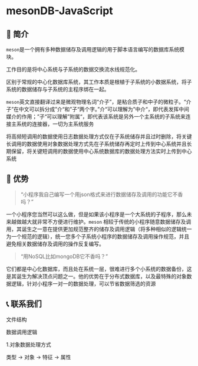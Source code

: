 # mesonDB-JavaScript

## 🎨 简介

`meson`是一个拥有多种数据储存及调用逻辑的用于脚本语言编写的数据库系统模块。

工作目的是将中心系统与子系统的数据交换流水线规范化。

区别于常规的中心化数据库系统，其工作本质是根植于子系统的小数据系统，将子系统的数据储存与子系统的主程序绑在一起。

`meson`英文直接翻译过来是微观物理名词“介子”，是粘合质子和中子的微粒子。“介子”在中文可以拆分成”介“和”子“两个字。”介“可以理解为”中介“，即代表发挥中间媒介的作用；”子“可以理解”附属“，即代表该系统是另外一个主系统的子系统来连接主系统的连接器，一切为主系统服务

将高频短调用的数据使用日志数据处理方式仅在子系统储存并且过时删除，将关键长调用的数据使用对象数据处理方式先在子系统储存再定时上传到中心系统并且长期保留，将关键短调用的数据使用中心系统数据库的数据处理方法实时上传到中心系统



## 🎁 优势

> “小程序我自己编写一个用json格式来进行数据储存及调用的功能它不香吗？”

一个小程序您当然可以这么做，但是如果该小程序是一个大系统的子程序，那么未来越做越大就非常不方便进行维护。`meson` 相较于传统的小程序随意数据储存及调用，其诞生之一意在提供更加规范整齐的储存及调用逻辑（将多种相似的逻辑统一为一个规范的逻辑），统一您多个子系统小程序的数据储存及调用操作规范，并且避免相关数据储存及调用的操作反复编写。

>“用NoSQL比如mongoDB它不香吗？”

它们都是中心化数据库，而且处在系统一层，很难进行多个小系统的数据备份，这是其诞生为解决顶点问题之一。他的优势在于分布式数据库，以及最特殊的对象数据逻辑，针对小程序一对一的数据处理，可以节省数据筛选的资源

## 📞 联系我们

文件结构





数据调用逻辑

1.对象数据处理方式

类型 → 对象 → 特征 → 属性

